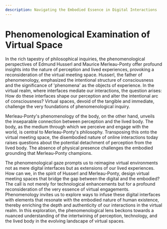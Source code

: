 ```yaml
---
description: Navigating the Embodied Essence in Digital Interactions
---
```


# Phenomenological Examination of Virtual Space

In the rich tapestry of philosophical inquiries, the phenomenological perspectives of Edmund Husserl and Maurice Merleau-Ponty offer profound insights into the nature of perception and lived experiences, provoking a reconsideration of the virtual meeting space. Husserl, the father of phenomenology, emphasized the intentional structure of consciousness and the significance of 'phenomena' as the objects of experience. In the virtual realm, where interfaces mediate our interactions, the question arises: How do these interfaces shape our perception and alter the intentional arc of consciousness? Virtual spaces, devoid of the tangible and immediate, challenge the very foundations of phenomenological inquiry.

Merleau-Ponty's phenomenology of the body, on the other hand, unveils the inseparable connection between perception and the lived body. The body, as the medium through which we perceive and engage with the world, is central to Merleau-Ponty's philosophy. Transposing this onto the virtual meeting space, the disembodied nature of online interactions today raises questions about the potential detachment of perception from the lived body. The absence of physical presence challenges the embodied grounding that Merleau-Ponty champions.

The phenomenological gaze prompts us to reimagine virtual environments not as mere digital interfaces but as extensions of our lived experiences. How can we, in the spirit of Husserl and Merleau-Ponty, design virtual meeting spaces that bridge the gap between the digital and the embodied? The call is not merely for technological enhancements but for a profound reconsideration of the very essence of virtual engagements. Phenomenology invites us to explore ways to infuse these digital interfaces with elements that resonate with the embodied nature of human existence, thereby enriching the depth and authenticity of our interactions in the virtual realm. In this exploration, the phenomenological lens beckons towards a nuanced understanding of the intertwining of perception, technology, and the lived body in the evolving landscape of virtual spaces.
